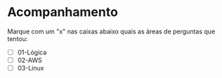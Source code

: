 # Acompanhamento

Marque com um "x" nas caixas abaixo quais as áreas de perguntas que tentou:

 - [ ] 01-Lógica
 - [ ] 02-AWS
 - [ ] 03-Linux